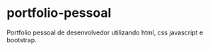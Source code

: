 # portfolio-pessoal
Portfolio pessoal de desenvolvedor utilizando html, css javascript e bootstrap.
